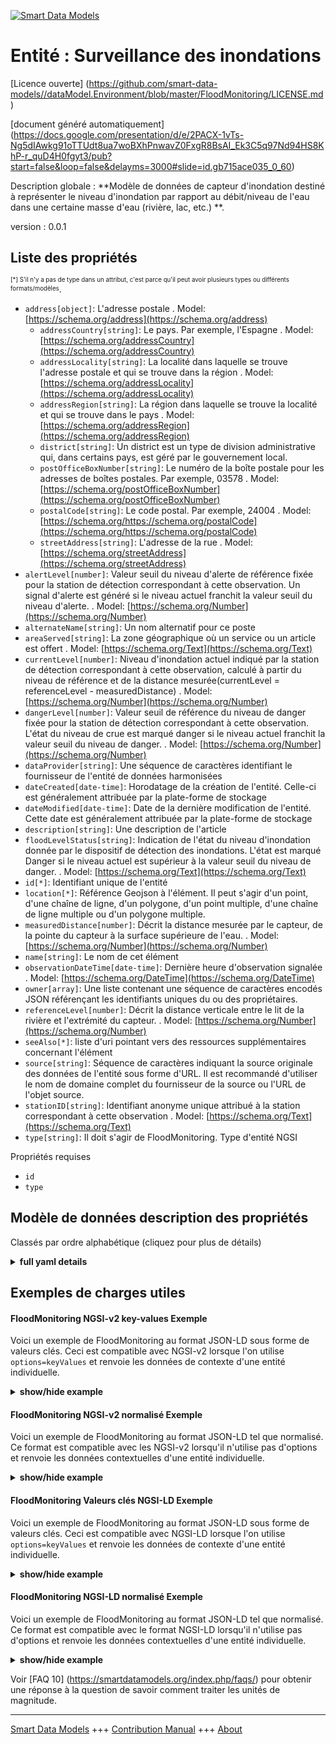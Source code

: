 <!-- 10-Header -->    
[![Smart Data Models](https://smartdatamodels.org/wp-content/uploads/2022/01/SmartDataModels_logo.png "Logo")](https://smartdatamodels.org)    
Entité : Surveillance des inondations    
=====================================<!-- /10-Header -->    
<!-- 15-License -->    
[Licence ouverte] (https://github.com/smart-data-models//dataModel.Environment/blob/master/FloodMonitoring/LICENSE.md)    
[document généré automatiquement] (https://docs.google.com/presentation/d/e/2PACX-1vTs-Ng5dIAwkg91oTTUdt8ua7woBXhPnwavZ0FxgR8BsAI_Ek3C5q97Nd94HS8KhP-r_quD4H0fgyt3/pub?start=false&loop=false&delayms=3000#slide=id.gb715ace035_0_60)    
<!-- /15-License -->    
<!-- 20-Description -->    
Description globale : **Modèle de données de capteur d'inondation destiné à représenter le niveau d'inondation par rapport au débit/niveau de l'eau dans une certaine masse d'eau (rivière, lac, etc.) **.    
version : 0.0.1    
<!-- /20-Description -->    
<!-- 30-PropertiesList -->    
## Liste des propriétés    
<sup><sub>[*] S'il n'y a pas de type dans un attribut, c'est parce qu'il peut avoir plusieurs types ou différents formats/modèles</sub></sup>.    
- `address[object]`: L'adresse postale  . Model: [https://schema.org/address](https://schema.org/address)	- `addressCountry[string]`: Le pays. Par exemple, l'Espagne  . Model: [https://schema.org/addressCountry](https://schema.org/addressCountry)    
	- `addressLocality[string]`: La localité dans laquelle se trouve l'adresse postale et qui se trouve dans la région  . Model: [https://schema.org/addressLocality](https://schema.org/addressLocality)    
	- `addressRegion[string]`: La région dans laquelle se trouve la localité et qui se trouve dans le pays  . Model: [https://schema.org/addressRegion](https://schema.org/addressRegion)    
	- `district[string]`: Un district est un type de division administrative qui, dans certains pays, est géré par le gouvernement local.      
	- `postOfficeBoxNumber[string]`: Le numéro de la boîte postale pour les adresses de boîtes postales. Par exemple, 03578  . Model: [https://schema.org/postOfficeBoxNumber](https://schema.org/postOfficeBoxNumber)    
	- `postalCode[string]`: Le code postal. Par exemple, 24004  . Model: [https://schema.org/https://schema.org/postalCode](https://schema.org/https://schema.org/postalCode)    
	- `streetAddress[string]`: L'adresse de la rue  . Model: [https://schema.org/streetAddress](https://schema.org/streetAddress)    
- `alertLevel[number]`: Valeur seuil du niveau d'alerte de référence fixée pour la station de détection correspondant à cette observation. Un signal d'alerte est généré si le niveau actuel franchit la valeur seuil du niveau d'alerte.  . Model: [https://schema.org/Number](https://schema.org/Number)- `alternateName[string]`: Un nom alternatif pour ce poste  - `areaServed[string]`: La zone géographique où un service ou un article est offert  . Model: [https://schema.org/Text](https://schema.org/Text)- `currentLevel[number]`: Niveau d'inondation actuel indiqué par la station de détection correspondant à cette observation, calculé à partir du niveau de référence et de la distance mesurée(currentLevel = referenceLevel - measuredDistance)  . Model: [https://schema.org/Number](https://schema.org/Number)- `dangerLevel[number]`: Valeur seuil de référence du niveau de danger fixée pour la station de détection correspondant à cette observation. L'état du niveau de crue est marqué danger si le niveau actuel franchit la valeur seuil du niveau de danger.  . Model: [https://schema.org/Number](https://schema.org/Number)- `dataProvider[string]`: Une séquence de caractères identifiant le fournisseur de l'entité de données harmonisées  - `dateCreated[date-time]`: Horodatage de la création de l'entité. Celle-ci est généralement attribuée par la plate-forme de stockage  - `dateModified[date-time]`: Date de la dernière modification de l'entité. Cette date est généralement attribuée par la plate-forme de stockage  - `description[string]`: Une description de l'article  - `floodLevelStatus[string]`: Indication de l'état du niveau d'inondation donnée par le dispositif de détection des inondations. L'état est marqué Danger si le niveau actuel est supérieur à la valeur seuil du niveau de danger.  . Model: [https://schema.org/Text](https://schema.org/Text)- `id[*]`: Identifiant unique de l'entité  - `location[*]`: Référence Geojson à l'élément. Il peut s'agir d'un point, d'une chaîne de ligne, d'un polygone, d'un point multiple, d'une chaîne de ligne multiple ou d'un polygone multiple.  - `measuredDistance[number]`: Décrit la distance mesurée par le capteur, de la pointe du capteur à la surface supérieure de l'eau.  . Model: [https://schema.org/Number](https://schema.org/Number)- `name[string]`: Le nom de cet élément  - `observationDateTime[date-time]`: Dernière heure d'observation signalée  . Model: [https://schema.org/DateTime](https://schema.org/DateTime)- `owner[array]`: Une liste contenant une séquence de caractères encodés JSON référençant les identifiants uniques du ou des propriétaires.  - `referenceLevel[number]`: Décrit la distance verticale entre le lit de la rivière et l'extrémité du capteur.  . Model: [https://schema.org/Number](https://schema.org/Number)- `seeAlso[*]`: liste d'uri pointant vers des ressources supplémentaires concernant l'élément  - `source[string]`: Séquence de caractères indiquant la source originale des données de l'entité sous forme d'URL. Il est recommandé d'utiliser le nom de domaine complet du fournisseur de la source ou l'URL de l'objet source.  - `stationID[string]`: Identifiant anonyme unique attribué à la station correspondant à cette observation  . Model: [https://schema.org/Text](https://schema.org/Text)- `type[string]`: Il doit s'agir de FloodMonitoring. Type d'entité NGSI  <!-- /30-PropertiesList -->    
<!-- 35-RequiredProperties -->    
Propriétés requises    
- `id`  - `type`  <!-- /35-RequiredProperties -->    
<!-- 40-RequiredProperties -->    
<!-- /40-RequiredProperties -->    
<!-- 50-DataModelHeader -->    
## Modèle de données description des propriétés    
Classés par ordre alphabétique (cliquez pour plus de détails)    
<!-- /50-DataModelHeader -->    
<!-- 60-ModelYaml -->    
<details><summary><strong>full yaml details</strong></summary>      
```yaml    
FloodMonitoring:      
  description: 'Flood Sensor Data Model intended to represent the level of flooding w.r.t water flow/level at a certain water mass(river, lake,etc.)..'      
  properties:      
    address:      
      description: The mailing address      
      properties:      
        addressCountry:      
          description: 'The country. For example, Spain'      
          type: string      
          x-ngsi:      
            model: https://schema.org/addressCountry      
            type: Property      
        addressLocality:      
          description: 'The locality in which the street address is, and which is in the region'      
          type: string      
          x-ngsi:      
            model: https://schema.org/addressLocality      
            type: Property      
        addressRegion:      
          description: 'The region in which the locality is, and which is in the country'      
          type: string      
          x-ngsi:      
            model: https://schema.org/addressRegion      
            type: Property      
        district:      
          description: 'A district is a type of administrative division that, in some countries, is managed by the local government'      
          type: string      
          x-ngsi:      
            type: Property      
        postOfficeBoxNumber:      
          description: 'The post office box number for PO box addresses. For example, 03578'      
          type: string      
          x-ngsi:      
            model: https://schema.org/postOfficeBoxNumber      
            type: Property      
        postalCode:      
          description: 'The postal code. For example, 24004'      
          type: string      
          x-ngsi:      
            model: https://schema.org/https://schema.org/postalCode      
            type: Property      
        streetAddress:      
          description: The street address      
          type: string      
          x-ngsi:      
            model: https://schema.org/streetAddress      
            type: Property      
        streetNr:      
          description: Number identifying a specific property on a public street      
          type: string      
          x-ngsi:      
            type: Property      
      type: object      
      x-ngsi:      
        model: https://schema.org/address      
        type: Property      
    alertLevel:      
      description: Reference alert level threshold value set for the sensing station corresponding to this observation. An Alert signal is generated if the current level crosses the alert level threshold value      
      type: number      
      x-ngsi:      
        model: https://schema.org/Number      
        type: Property      
    alternateName:      
      description: An alternative name for this item      
      type: string      
      x-ngsi:      
        type: Property      
    areaServed:      
      description: The geographic area where a service or offered item is provided      
      type: string      
      x-ngsi:      
        model: https://schema.org/Text      
        type: Property      
    currentLevel:      
      description: 'Current flooding level indicated by the sensing station corresponding to this observation, computed using referenceLevel and measuredDistance(currentLevel = referenceLevel - measuredDistance)'      
      type: number      
      x-ngsi:      
        model: https://schema.org/Number      
        type: Property      
    dangerLevel:      
      description: Reference danger level threshold value set for the sensing station corresponding to this observation. Flood level status is marked danger if the current level crosses the danger level threshold value      
      type: number      
      x-ngsi:      
        model: https://schema.org/Number      
        type: Property      
    dataProvider:      
      description: A sequence of characters identifying the provider of the harmonised data entity      
      type: string      
      x-ngsi:      
        type: Property      
    dateCreated:      
      description: Entity creation timestamp. This will usually be allocated by the storage platform      
      format: date-time      
      type: string      
      x-ngsi:      
        type: Property      
    dateModified:      
      description: Timestamp of the last modification of the entity. This will usually be allocated by the storage platform      
      format: date-time      
      type: string      
      x-ngsi:      
        type: Property      
    description:      
      description: A description of this item      
      type: string      
      x-ngsi:      
        type: Property      
    floodLevelStatus:      
      description: Flood level status indication given by the flood sensing device. The status is marked Danger if the current level is higher than the danger level threshold value      
      type: string      
      x-ngsi:      
        model: https://schema.org/Text      
        type: Property      
    id:      
      anyOf:      
        - description: Identifier format of any NGSI entity      
          maxLength: 256      
          minLength: 1      
          pattern: ^[\w\-\.\{\}\$\+\*\[\]`|~^@!,:\\]+$      
          type: string      
          x-ngsi:      
            type: Property      
        - description: Identifier format of any NGSI entity      
          format: uri      
          type: string      
          x-ngsi:      
            type: Property      
      description: Unique identifier of the entity      
      x-ngsi:      
        type: Property      
    location:      
      description: 'Geojson reference to the item. It can be Point, LineString, Polygon, MultiPoint, MultiLineString or MultiPolygon'      
      oneOf:      
        - description: Geojson reference to the item. Point      
          properties:      
            bbox:      
              items:      
                type: number      
              minItems: 4      
              type: array      
            coordinates:      
              items:      
                type: number      
              minItems: 2      
              type: array      
            type:      
              enum:      
                - Point      
              type: string      
          required:      
            - type      
            - coordinates      
          title: GeoJSON Point      
          type: object      
          x-ngsi:      
            type: GeoProperty      
        - description: Geojson reference to the item. LineString      
          properties:      
            bbox:      
              items:      
                type: number      
              minItems: 4      
              type: array      
            coordinates:      
              items:      
                items:      
                  type: number      
                minItems: 2      
                type: array      
              minItems: 2      
              type: array      
            type:      
              enum:      
                - LineString      
              type: string      
          required:      
            - type      
            - coordinates      
          title: GeoJSON LineString      
          type: object      
          x-ngsi:      
            type: GeoProperty      
        - description: Geojson reference to the item. Polygon      
          properties:      
            bbox:      
              items:      
                type: number      
              minItems: 4      
              type: array      
            coordinates:      
              items:      
                items:      
                  items:      
                    type: number      
                  minItems: 2      
                  type: array      
                minItems: 4      
                type: array      
              type: array      
            type:      
              enum:      
                - Polygon      
              type: string      
          required:      
            - type      
            - coordinates      
          title: GeoJSON Polygon      
          type: object      
          x-ngsi:      
            type: GeoProperty      
        - description: Geojson reference to the item. MultiPoint      
          properties:      
            bbox:      
              items:      
                type: number      
              minItems: 4      
              type: array      
            coordinates:      
              items:      
                items:      
                  type: number      
                minItems: 2      
                type: array      
              type: array      
            type:      
              enum:      
                - MultiPoint      
              type: string      
          required:      
            - type      
            - coordinates      
          title: GeoJSON MultiPoint      
          type: object      
          x-ngsi:      
            type: GeoProperty      
        - description: Geojson reference to the item. MultiLineString      
          properties:      
            bbox:      
              items:      
                type: number      
              minItems: 4      
              type: array      
            coordinates:      
              items:      
                items:      
                  items:      
                    type: number      
                  minItems: 2      
                  type: array      
                minItems: 2      
                type: array      
              type: array      
            type:      
              enum:      
                - MultiLineString      
              type: string      
          required:      
            - type      
            - coordinates      
          title: GeoJSON MultiLineString      
          type: object      
          x-ngsi:      
            type: GeoProperty      
        - description: Geojson reference to the item. MultiLineString      
          properties:      
            bbox:      
              items:      
                type: number      
              minItems: 4      
              type: array      
            coordinates:      
              items:      
                items:      
                  items:      
                    items:      
                      type: number      
                    minItems: 2      
                    type: array      
                  minItems: 4      
                  type: array      
                type: array      
              type: array      
            type:      
              enum:      
                - MultiPolygon      
              type: string      
          required:      
            - type      
            - coordinates      
          title: GeoJSON MultiPolygon      
          type: object      
          x-ngsi:      
            type: GeoProperty      
      x-ngsi:      
        type: GeoProperty      
    measuredDistance:      
      description: 'Describes the distance measured by the sensor, from the sensor tip to the upper surface of water'      
      type: number      
      x-ngsi:      
        model: https://schema.org/Number      
        type: Property      
    name:      
      description: The name of this item      
      type: string      
      x-ngsi:      
        type: Property      
    observationDateTime:      
      description: Last reported time of observation      
      format: date-time      
      type: string      
      x-ngsi:      
        model: https://schema.org/DateTime      
        type: Property      
    owner:      
      description: A List containing a JSON encoded sequence of characters referencing the unique Ids of the owner(s)      
      items:      
        anyOf:      
          - description: Identifier format of any NGSI entity      
            maxLength: 256      
            minLength: 1      
            pattern: ^[\w\-\.\{\}\$\+\*\[\]`|~^@!,:\\]+$      
            type: string      
            x-ngsi:      
              type: Property      
          - description: Identifier format of any NGSI entity      
            format: uri      
            type: string      
            x-ngsi:      
              type: Property      
        description: Unique identifier of the entity      
        x-ngsi:      
          type: Property      
      type: array      
      x-ngsi:      
        type: Property      
    referenceLevel:      
      description: Describes the vertical distance from river bed to sensor tip      
      type: number      
      x-ngsi:      
        model: https://schema.org/Number      
        type: Property      
    seeAlso:      
      description: list of uri pointing to additional resources about the item      
      oneOf:      
        - items:      
            format: uri      
            type: string      
          minItems: 1      
          type: array      
        - format: uri      
          type: string      
      x-ngsi:      
        type: Property      
    source:      
      description: 'A sequence of characters giving the original source of the entity data as a URL. Recommended to be the fully qualified domain name of the source provider, or the URL to the source object'      
      type: string      
      x-ngsi:      
        type: Property      
    stationID:      
      description: A unique anonymous identifier assigned to the station corresponding to this observation      
      type: string      
      x-ngsi:      
        model: https://schema.org/Text      
        type: Property      
    type:      
      description: It has to be FloodMonitoring. NGSI Entity type      
      enum:      
        - FloodMonitoring      
      type: string      
      x-ngsi:      
        type: Property      
  required:      
    - id      
    - type      
  type: object      
  x-derived-from: ""      
  x-disclaimer: 'Redistribution and use in source and binary forms, with or without modification, are permitted  provided that the license conditions are met. Copyleft (c) 2022 Contributors to Smart Data Models Program'      
  x-license-url: https://github.com/smart-data-models/dataModel.Environment/blob/master/FloodMonitoring/LICENSE.md      
  x-model-schema: https://smart-data-models.github.io/dataModel.Environment/FloodMonitoring/schema.json      
  x-model-tags: ""      
  x-version: 0.0.1      
```    
</details>      
<!-- /60-ModelYaml -->    
<!-- 70-MiddleNotes -->    
<!-- /70-MiddleNotes -->    
<!-- 80-Examples -->    
## Exemples de charges utiles    
#### FloodMonitoring NGSI-v2 key-values Exemple    
Voici un exemple de FloodMonitoring au format JSON-LD sous forme de valeurs clés. Ceci est compatible avec NGSI-v2 lorsque l'on utilise `options=keyValues` et renvoie les données de contexte d'une entité individuelle.    
<details><summary><strong>show/hide example</strong></summary>      
```json  
{  
  "id": "urn:ngsi-ld:FloodMonitoring:Pune-NoiseLevelObserved",  
  "type": "FloodMonitoring",  
  "alertLevel": 10.0,  
  "measuredDistance": 3.22,  
  "currentLevel": 0.98,  
  "dangerLevel": 25.0,  
  "observationDateTime": "2020-09-16T13:30:00+05:30",  
  "referenceLevel": 4.2,  
  "floodLevelStatus": "Normal",  
  "stationID": "FWR013"  
}  
```  
</details>    
#### FloodMonitoring NGSI-v2 normalisé Exemple    
Voici un exemple de FloodMonitoring au format JSON-LD tel que normalisé. Ce format est compatible avec les NGSI-v2 lorsqu'il n'utilise pas d'options et renvoie les données contextuelles d'une entité individuelle.    
<details><summary><strong>show/hide example</strong></summary>      
```json  
{  
  "id": "urn:ngsi-ld:FloodMonitoring:Pune-NoiseLevelObserved",  
  "type": "FloodMonitoring",  
  "alertLevel": {  
    "type": "Number",  
    "value": 11.0  
  },  
  "measuredDistance": {  
    "type": "Number",  
    "value": 4.22  
  },  
  "currentLevel": {  
    "type": "Number",  
    "value": 1.98  
  },  
  "dangerLevel": {  
    "type": "Number",  
    "value": 26.0  
  },  
  "observationDateTime": {  
    "type": "DateTime",  
    "value": "2020-09-16T13:30:00+05:30"  
  },  
  "referenceLevel": {  
    "type": "Number",  
    "value": 4.2  
  },  
  "floodLevelStatus": {  
    "type": "Text",  
    "value": "Normal"  
  },  
  "stationID": {  
    "type": "Text",  
    "value": "FWR013"  
  }  
}  
```  
</details>    
#### FloodMonitoring Valeurs clés NGSI-LD Exemple    
Voici un exemple de FloodMonitoring au format JSON-LD sous forme de valeurs clés. Ceci est compatible avec NGSI-LD lorsque l'on utilise `options=keyValues` et renvoie les données de contexte d'une entité individuelle.    
<details><summary><strong>show/hide example</strong></summary>      
```json  
{  
  "id": "urn:ngsi-ld:FloodMonitoring:Pune-NoiseLevelObserved",  
  "type": "FloodMonitoring",  
  "alertLevel": 10.0,  
  "currentLevel": 0.98,  
  "dangerLevel": 25.0,  
  "floodLevelStatus": "Normal",  
  "measuredDistance": 3.22,  
  "observationDateTime": "2020-09-16T13:30:00+05:30",  
  "referenceLevel": 4.2,  
  "stationID": "FWR013",  
  "@context": [  
    "https://raw.githubusercontent.com/smart-data-models/dataModel.Environment/master/context.jsonld"  
  ]  
}  
```  
</details>    
#### FloodMonitoring NGSI-LD normalisé Exemple    
Voici un exemple de FloodMonitoring au format JSON-LD tel que normalisé. Ce format est compatible avec le format NGSI-LD lorsqu'il n'utilise pas d'options et renvoie les données contextuelles d'une entité individuelle.    
<details><summary><strong>show/hide example</strong></summary>      
```json  
{  
    "id": "urn:ngsi-ld:FloodMonitoring:Pune-NoiseLevelObserved",  
    "type": "FloodMonitoring",  
    "alertLevel": {  
        "type": "Property",  
        "value": 11.0,  
        "unitCode": "MTR"  
    },  
    "currentLevel": {  
        "type": "Property",  
        "value": 1.98,  
        "unitCode": "MTR"  
    },  
    "dangerLevel": {  
        "type": "Property",  
        "value": 26.0,  
        "unitCode": "MTR"  
    },  
    "floodLevelStatus": {  
        "type": "string",  
        "value": "Normal"  
    },  
    "measuredDistance": {  
        "type": "Property",  
        "value": 4.22,  
        "unitCode": "MTR"  
    },  
    "observationDateTime": {  
        "type": "string",  
        "format": "date-time",  
        "value": "2020-09-16T13:30:00+05:30"  
    },  
    "referenceLevel": {  
        "type": "Property",  
        "value": 4.2,  
        "unitCode": "MTR"  
    },  
    "stationID": {  
        "type": "string",  
        "value": "FWR013"  
    },  
    "@context": [  
        "https://raw.githubusercontent.com/smart-data-models/dataModel.Environment/master/context.jsonld"  
    ]  
}  
```  
</details><!-- /80-Examples -->    
<!-- 90-FooterNotes -->    
<!-- /90-FooterNotes -->    
<!-- 95-Units -->    
Voir [FAQ 10] (https://smartdatamodels.org/index.php/faqs/) pour obtenir une réponse à la question de savoir comment traiter les unités de magnitude.    
<!-- /95-Units -->    
<!-- 97-LastFooter -->    
---    
[Smart Data Models](https://smartdatamodels.org) +++ [Contribution Manual](https://bit.ly/contribution_manual) +++ [About](https://bit.ly/Introduction_SDM)<!-- /97-LastFooter -->    
